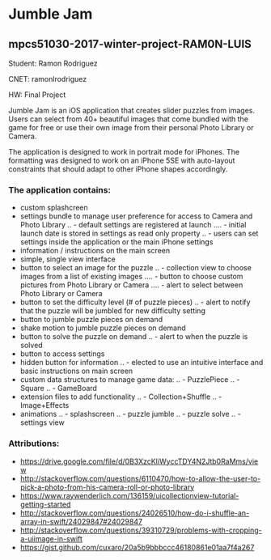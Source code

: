 


# Jumble Jam
## mpcs51030-2017-winter-project-RAM0N-LUIS
Student: Ramon Rodriguez

CNET: ramonlrodriguez

HW: Final Project


Jumble Jam is an iOS application that creates slider puzzles from images.  Users can 
select from 40+ beautiful images that come bundled with the game for free or use their 
own image from their personal Photo Library or Camera.


The application is designed to work in portrait mode for iPhones.  The formatting was
designed to work on an iPhone 5SE with auto-layout constraints that should adapt to
other iPhone shapes accordingly.


### The application contains:
- custom splashcreen
- settings bundle to manage user preference for access to Camera and Photo Library
.. - default settings are registered at launch
.... - initial launch date is stored in settings as read only property
.. - users can set settings inside the application or the main iPhone settings
- information / instructions on the main screen
- simple, single view interface
- button to select an image for the puzzle
.. - collection view to choose images from a list of existing images
.... - button to choose custom pictures from Photo Library or Camera
.... - alert to select between Photo Library or Camera
- button to set the difficulty level (# of puzzle pieces)
.. - alert to notify that the puzzle will be jumbled for new difficulty setting
- button to jumble puzzle pieces on demand
- shake motion to jumble puzzle pieces on demand
- button to solve the puzzle on demand
.. - alert to when the puzzle is solved
- button to access settings
- hidden button for information
.. - elected to use an intuitive interface and basic instructions on main screen
- custom data structures to manage game data:
.. - PuzzlePiece
.. - Square
.. - GameBoard
- extension files to add functionality
.. - Collection+Shuffle
.. - Image+Effects
- animations
.. - splashscreen
.. - puzzle jumble
.. - puzzle solve
.. - settings view


### Attributions:
- https://drive.google.com/file/d/0B3XzcKIiWyccTDY4N2Jtb0RaMms/view
- http://stackoverflow.com/questions/6110470/how-to-allow-the-user-to-pick-a-photo-from-his-camera-roll-or-photo-library
- https://www.raywenderlich.com/136159/uicollectionview-tutorial-getting-started
- http://stackoverflow.com/questions/24026510/how-do-i-shuffle-an-array-in-swift/24029847#24029847
- http://stackoverflow.com/questions/39310729/problems-with-cropping-a-uiimage-in-swift
- https://gist.github.com/cuxaro/20a5b9bbbccc46180861e01aa7f4a267
